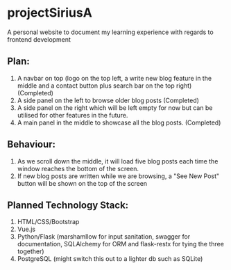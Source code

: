 # projectSiriusA
A personal website to document my learning experience with regards to frontend development

## Plan:
1. A navbar on top (logo on the top left, a write new blog feature in the middle and a contact button plus search bar on the top right) (Completed)
2. A side panel on the left to browse older blog posts (Completed)
3. A side panel on the right which will be left empty for now but can be utilised for other features in the future.
4. A main panel in the middle to showcase all the blog posts. (Completed)

## Behaviour:
1. As we scroll down the middle, it will load five blog posts each time the window reaches the bottom of the screen.
2. If new blog posts are written while we are browsing, a "See New Post" button will be shown on the top of the screen

## Planned Technology Stack:
1. HTML/CSS/Bootstrap
2. Vue.js
3. Python/Flask (marshamllow for input sanitation, swagger for documentation, SQLAlchemy for ORM and flask-restx for tying the three together)
4. PostgreSQL (might switch this out to a lighter db such as SQLite)
